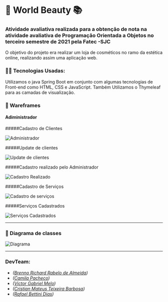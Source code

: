 # :book: World Beauty :books: 
### Atividade avaliativa realizada para a obtenção de nota na atividade avaliativa de Programação Orientada a Objetos no terceiro semestre de 2021 pela Fatec -SJC

 O objetivo do projeto era realizar um loja de cosméticos no ramo da estética online, realizando assim uma aplicação web.


### :man_technologist: Tecnologias Usadas:
Utilizamos o java Spring Boot em conjunto com algumas tecnologias de Front-end como HTML, CSS e JavaScript.
Também Utilizamos o Thymeleaf para as camadas de visualização. 


### :pushpin: Wareframes 

#### Adiministrador
 
#####Cadastro de Clientes

![Administrador](https://github.com/DevSlim001/POO_L1/blob/main/Wareframe.jpeg)

#####Update de clientes

![Update de clientes](https://github.com/DevSlim001/POO_L1/blob/main/Update_cadastro.jpeg)

#####Cadastro realizado pelo Administrador

![Cadastro Realizado](https://github.com/DevSlim001/POO_L1/blob/main/Cadastro_realizado.jpeg)

#####Cadastro de Serviços

![Cadastro de serviços](https://github.com/DevSlim001/POO_L1/blob/main/Cadastro_Servi%C3%A7o.jpeg)

#####Serviços Cadastrados

![Serviços Cadastrados](https://github.com/DevSlim001/POO_L1/blob/main/Servi%C3%A7os.jpeg)

---------------------------------------------------------------------------------------------------------------


### :pushpin: Diagrama de classes

![Diagrama](https://github.com/DevSlim001/POO_L1/blob/main/wb-poo-diagrama.png)


---------------------------------------------------------------------------------------------------------------


### **DevTeam:**

-  *(<a href="https://github.com/brennorichard" target="__blank">Brenno Richard Rabelo de Almeida</a>)*
-  *(<a href="https://github.com/camilaffpacheco" target="__blank">Camila Pacheco</a>)*
-  *(<a href="https://github.com/VGabrielMelo" target="__blank">Victor Gabriel Melo</a>)*
-  *(<a href="https://github.com/CristianMateusTB" target="__blank">Cristian Mateus Teixeira Barbosa</a>)*
-  *(<a href="https://github.com/Rafael-BD" target="__blank">Rafael Bettini Dias</a>)*
